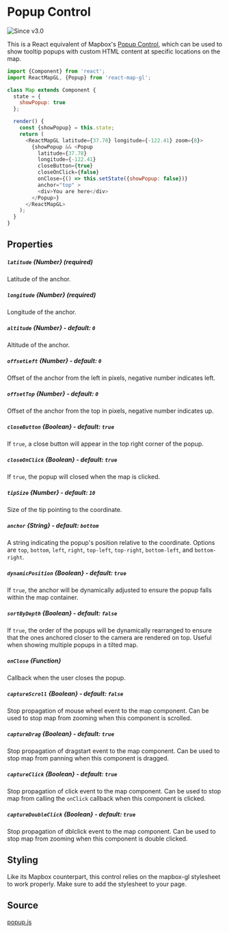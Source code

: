 # Popup Control

![Since v3.0](https://img.shields.io/badge/since-v3.0-green)

This is a React equivalent of Mapbox's [Popup Control](https://www.mapbox.com/mapbox-gl-js/api/#popup), which can be used to
show tooltip popups with custom HTML content at specific locations on the map.

```js
import {Component} from 'react';
import ReactMapGL, {Popup} from 'react-map-gl';

class Map extends Component {
  state = {
    showPopup: true
  };

  render() {
    const {showPopup} = this.state;
    return (
      <ReactMapGL latitude={37.78} longitude={-122.41} zoom={8}>
        {showPopup && <Popup
          latitude={37.78}
          longitude={-122.41}
          closeButton={true}
          closeOnClick={false}
          onClose={() => this.setState({showPopup: false})}
          anchor="top" >
          <div>You are here</div>
        </Popup>}
      </ReactMapGL>
    );
  }
}
```

## Properties

##### `latitude` {Number} (required)
Latitude of the anchor.

##### `longitude` {Number} (required)
Longitude of the anchor.

##### `altitude` {Number} - default: `0`
Altitude of the anchor.

##### `offsetLeft` {Number} - default: `0`
Offset of the anchor from the left in pixels, negative number indicates left.

##### `offsetTop` {Number} - default: `0`
Offset of the anchor from the top in pixels, negative number indicates up.

##### `closeButton` {Boolean} - default: `true`
If `true`, a close button will appear in the top right corner of the popup.

##### `closeOnClick` {Boolean} - default: `true`
If `true`, the popup will closed when the map is clicked.

##### `tipSize` {Number} - default: `10`
Size of the tip pointing to the coordinate.

##### `anchor` {String} - default: `bottom`
A string indicating the popup's position relative to the coordinate.
Options are `top`, `bottom`, `left`, `right`, `top-left`, `top-right`, `bottom-left`, and `bottom-right`.

##### `dynamicPosition` {Boolean} - default: `true`
If `true`, the anchor will be dynamically adjusted to ensure the popup falls within the map container.

##### `sortByDepth` {Boolean} - default: `false`
If `true`, the order of the popups will be dynamically rearranged to ensure that the ones anchored closer to the camera are rendered on top. Useful when showing multiple popups in a tilted map.

##### `onClose` {Function}
Callback when the user closes the popup.

##### `captureScroll` {Boolean} - default: `false`
Stop propagation of mouse wheel event to the map component. Can be used to stop map from zooming when this component is scrolled.

##### `captureDrag` {Boolean} - default: `true`
Stop propagation of dragstart event to the map component. Can be used to stop map from panning when this component is dragged.

##### `captureClick` {Boolean} - default: `true`
Stop propagation of click event to the map component. Can be used to stop map from calling the `onClick` callback when this component is clicked.

##### `captureDoubleClick` {Boolean} - default: `true`
Stop propagation of dblclick event to the map component. Can be used to stop map from zooming when this component is double clicked.


## Styling

Like its Mapbox counterpart, this control relies on the mapbox-gl stylesheet to work properly. Make sure to add the stylesheet to your page.

## Source
[popup.js](https://github.com/uber/react-map-gl/tree/5.0-release/src/components/popup.js)


